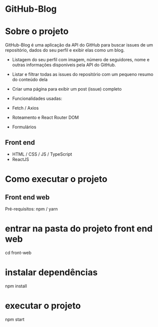 # GitHub-Blog

# Sobre o projeto

  GitHub-Blog é uma aplicação da API do GitHub para buscar issues de um repositório, dados do seu perfil e exibir elas como um blog.
- Listagem do seu perfil com imagem, número de seguidores, nome e outras informações disponíveis pela API do GitHub.
- Listar e filtrar todas as issues do repositório com um pequeno resumo do conteúdo dela
- Criar uma página para exibir um post (issue) completo

- Funcionalidades usadas:

- Fetch / Axios
- Roteamento e React Router DOM
- Formulários

## Front end
- HTML / CSS / JS / TypeScript
- ReactJS

# Como executar o projeto

## Front end web
Pré-requisitos: npm / yarn

# entrar na pasta do projeto front end web
cd front-web

# instalar dependências
npm install

# executar o projeto
npm start

